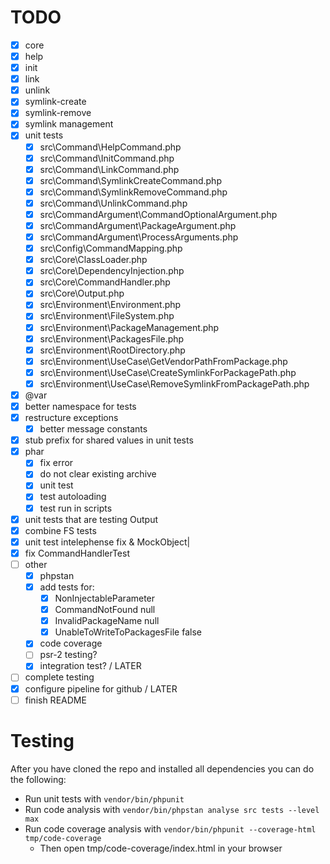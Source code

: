 # TODO
* [x] core
* [x] help
* [x] init
* [x] link
* [x] unlink
* [x] symlink-create
* [x] symlink-remove
* [x] symlink management
* [x] unit tests
    * [x] src\Command\HelpCommand.php
    * [x] src\Command\InitCommand.php
    * [x] src\Command\LinkCommand.php
    * [x] src\Command\SymlinkCreateCommand.php
    * [x] src\Command\SymlinkRemoveCommand.php
    * [x] src\Command\UnlinkCommand.php
    * [x] src\CommandArgument\CommandOptionalArgument.php
    * [x] src\CommandArgument\PackageArgument.php
    * [x] src\CommandArgument\ProcessArguments.php
    * [x] src\Config\CommandMapping.php
    * [x] src\Core\ClassLoader.php
    * [x] src\Core\DependencyInjection.php
    * [x] src\Core\CommandHandler.php
    * [x] src\Core\Output.php
    * [x] src\Environment\Environment.php
    * [x] src\Environment\FileSystem.php
    * [x] src\Environment\PackageManagement.php
    * [x] src\Environment\PackagesFile.php
    * [x] src\Environment\RootDirectory.php
    * [x] src\Environment\UseCase\GetVendorPathFromPackage.php
    * [x] src\Environment\UseCase\CreateSymlinkForPackagePath.php
    * [x] src\Environment\UseCase\RemoveSymlinkFromPackagePath.php
* [x] @var
* [x] better namespace for tests
* [x] restructure exceptions
    * [x] better message constants
* [x] stub prefix for shared values in unit tests
* [x] phar
    * [x] fix error
    * [x] do not clear existing archive
    * [x] unit test
    * [x] test autoloading
    * [x] test run in scripts
* [x] unit tests that are testing Output
* [x] combine FS tests
* [x] unit test intelephense fix & MockObject|
* [x] fix CommandHandlerTest
* [ ] other
    * [x] phpstan
    * [x] add tests for:
        * [x] NonInjectableParameter
        * [x] CommandNotFound null
        * [x] InvalidPackageName null
        * [x] UnableToWriteToPackagesFile false
    * [x] code coverage
    * [ ] psr-2 testing?
    * [x] integration test? / LATER
* [ ] complete testing
* [x] configure pipeline for github / LATER
* [ ] finish README

# Testing
After you have cloned the repo and installed all dependencies you can do the following:
* Run unit tests with `vendor/bin/phpunit`
* Run code analysis with `vendor/bin/phpstan analyse src tests --level max`
* Run code coverage analysis with `vendor/bin/phpunit --coverage-html tmp/code-coverage`
    * Then open tmp/code-coverage/index.html in your browser
